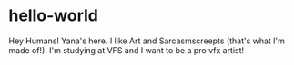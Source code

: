 # hello-world

Hey Humans!
Yana's here. I like Art and Sarcasmscreepts (that's what I'm made of!). 
I'm studying at VFS and I want to be a pro vfx artist! 
